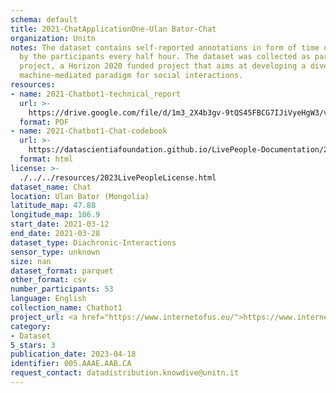 ```yaml
---
schema: default
title: 2021-ChatApplicationOne-Ulan Bator-Chat
organization: Unitn
notes: The dataset contains self-reported annotations in form of time diaries, provided
  by the participants every half hour. The dataset was collected as part of the WeNet
  project, a Horizon 2020 funded project that aims at developing a diversity-aware,
  machine-mediated paradigm for social interactions.
resources:
- name: 2021-Chatbot1-technical_report
  url: >-
    https://drive.google.com/file/d/1m3_2X4b3gv-9tQS45FBCG7IJiVyeHgW3/view?usp=sharing
  format: PDF
- name: 2021-Chatbot1-Chat-codebook
  url: >-
    https://datascientiafoundation.github.io/LivePeople-Documentation/2021-Chatbot1/2021_CH1_Chat_data.html
  format: html
license: >-
  ./../../resources/2023LivePeopleLicense.html
dataset_name: Chat
location: Ulan Bator (Mongolia)
latitude_map: 47.88
longitude_map: 106.9
start_date: 2021-03-12
end_date: 2021-03-28
dataset_type: Diachronic-Interactions
sensor_type: unknown
size: nan
dataset_format: parquet
other_format: csv
number_participants: 53
language: English
collection_name: Chatbot1
project_url: <a href="https://www.internetofus.eu/">https://www.internetofus.eu/</a>
category:
- Dataset
5_stars: 3
publication_date: 2023-04-18
identifier: 005.AAAE.AAB.CA
request_contact: datadistribution.knowdive@unitn.it
---
```

